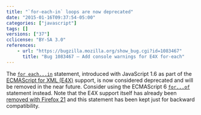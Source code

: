 ```yaml
---
title: "`for-each-in` loops are now deprecated"
date: "2015-01-16T09:37:54-05:00"
categories: ["javascript"]
tags: []
versions: ["37"]
cclicense: "BY-SA 3.0"
references:
    - url: "https://bugzilla.mozilla.org/show_bug.cgi?id=1083467"
      title: "Bug 1083467 – Add console warnings for E4X for-each"
---
```

The [`for each...in`](https://developer.mozilla.org/en-US/docs/Web/JavaScript/Reference/Statements/for_each...in) statement, introduced with JavaScript 1.6 as part of the [ECMAScript for XML (E4X)](https://developer.mozilla.org/en-US/docs/Archive/Web/E4X) support, is now considered deprecated and will be removed in the near future. Consider using the ECMAScript 6 [`for...of`](https://developer.mozilla.org/en-US/docs/Web/JavaScript/Reference/Statements/for...of) statement instead. Note that the E4X support itself has already been [removed with Firefox 21](https://www.fxsitecompat.com/en-CA/docs/2013/e4x-support-has-been-completely-removed/) and this statement has been kept just for backward compatibility.
